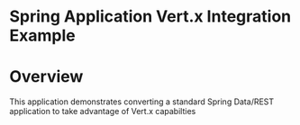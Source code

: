 Spring Application Vert.x Integration Example
=============================================

# Overview
This application demonstrates converting a standard Spring Data/REST application to take advantage of Vert.x capabilties
